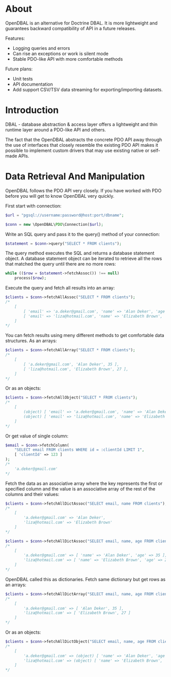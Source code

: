 About
=====

OpenDBAL is an alternative for Doctrine DBAL. It is more lightweight and guarantees backward
compatibility of API in a future releases.

Features:
- Logging queries and errors
- Can rise an exceptions or work is silent mode
- Stable PDO-like API with more comfortable methods

Future plans:
- Unit tests
- API documentation
- Add support CSV/TSV data streaming for exporting/importing datasets.

Introduction
============

DBAL - database abstraction & access layer offers a lightweight and thin runtime layer
around a PDO-like API and others.

The fact that the OpenDBAL abstracts the concrete PDO API away through the use of interfaces
that closely resemble the existing PDO API makes it possible to implement custom drivers that
may use existing native or self-made APIs.

Data Retrieval And Manipulation
===============================

OpenDBAL follows the PDO API very closely. If you have worked with PDO before you will get
to know OpenDBAL very quickly.

First start with connection:

```php
$url = "pgsql://username:password@host:port/dbname";

$conn = new \OpenDBAL\PDO\Connection($url);
```

Write an SQL query and pass it to the query() method of your connection:

```php
$statement = $conn->query("SELECT * FROM clients");
```

The query method executes the SQL and returns a database statement object. A database statement
object can be iterated to retrieve all the rows that matched the query until there are no more rows:

```php
while (($row = $statement->fetchAssoc()) !== null)
	process($row);
```

Execute the query and fetch all results into an array:

```php
$clients = $conn->fetchAllAssoc("SELECT * FROM clients");
/*
	[
		[ 'email' => 'a.deker@gmail.com', 'name' => 'Alan Deker', 'age' => 35 ],
		[ 'email' => 'liza@hotmail.com', 'name' => 'Elizabeth Brown', 'age' => 27 ],
	]
*/
```

You can fetch results using meny different methods to get comfortable data structures. As an arrays:

```php
$clients = $conn->fetchAllArray("SELECT * FROM clients");
/*
	[
		[ 'a.deker@gmail.com', 'Alan Deker', 35 ],
		[ 'liza@hotmail.com', 'Elizabeth Brown', 27 ],
	]
*/
```

Or as an objects:

```php
$clients = $conn->fetchAllObject("SELECT * FROM clients");
/*
	[
		(object) [ 'email' => 'a.deker@gmail.com', 'name' => 'Alan Deker', 'age' => 35 ],
		(object) [ 'email' => 'liza@hotmail.com', 'name' => 'Elizabeth Brown', 'age' => 27 ],
	]
*/
```

Or get value of single column:

```php
$email = $conn->fetchColumn(
	"SELECT email FROM clients WHERE id = :clientId LIMIT 1",
	[ 'clientId' => 123 ]
);
/*
	'a.deker@gmail.com'
*/
```

Fetch the data as an associative array where the key represents the first or specified column and
the value is an associative array of the rest of the columns and their values:

```php
$clients = $conn->fetchAllDictAssoc("SELECT email, name FROM clients");
/*
	[
		'a.deker@gmail.com' => 'Alan Deker',
		'liza@hotmail.com' => 'Elizabeth Brown'
	]
*/

$clients = $conn->fetchAllDictAssoc("SELECT email, name, age FROM clients");
/*
	[
		'a.deker@gmail.com' => [ 'name' => 'Alan Deker', 'age' => 35 ],
		'liza@hotmail.com' => [ 'name' => 'Elizabeth Brown', 'age' => 27 ]
	]
*/
```

OpenDBAL called this as dictionaries. Fetch same dictionary but get rows as an arrays:

```php
$clients = $conn->fetchAllDictArray("SELECT email, name, age FROM clients");
/*
	[
		'a.deker@gmail.com' => [ 'Alan Deker', 35 ],
		'liza@hotmail.com' => [ 'Elizabeth Brown', 27 ]
	]
*/
```

Or as an objects:

```php
$clients = $conn->fetchAllDictObject("SELECT email, name, age FROM clients");
/*
	[
		'a.deker@gmail.com' => (object) [ 'name' => 'Alan Deker', 'age' => 35 ],
		'liza@hotmail.com' => (object) [ 'name' => 'Elizabeth Brown', 'age' => 27 ]
	]
*/
```

